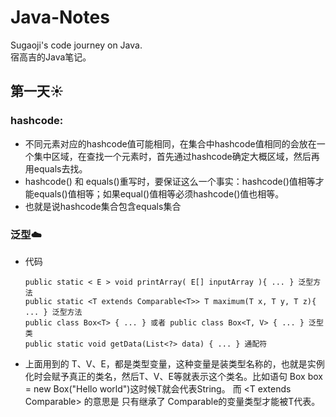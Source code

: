 # Java-Notes
Sugaoji's code journey on Java.  
宿高吉的Java笔记。  

## 第一天:sunny: 
### hashcode:  
* 不同元素对应的hashcode值可能相同，在集合中hashcode值相同的会放在一个集中区域，在查找一个元素时，首先通过hashcode确定大概区域，然后再用equals去找。  
* hashcode() 和 equals()重写时，要保证这么一个事实：hashcode()值相等才能equals()值相等；如果equal()值相等必须hashcode()值也相等。 
* 也就是说hashcode集合包含equals集合
   
### 泛型:cloud:
* 代码  

      public static < E > void printArray( E[] inputArray ){ ... } 泛型方法  
      public static <T extends Comparable<T>> T maximum(T x, T y, T z){ ... } 泛型方法  
      public class Box<T> { ... } 或者 public class Box<T, V> { ... } 泛型类  
      public static void getData(List<?> data) { ... } 通配符  
* 上面用到的 T、V、E，都是类型变量，这种变量是装类型名称的，也就是实例化时会赋予真正的类名，然后T、V、E等就表示这个类名。比如语句 Box <String> box = new Box("Hello world")这时候T就会代表String。 而 <T extends Comparable<T>> 的意思是 只有继承了 Comparable的变量类型才能被T代表。  
   
   
   
